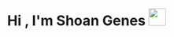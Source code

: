 <h1 align="center">Hi , I'm Shoan Genes <img src="https://media.giphy.com/media/hvRJCLFzcasrR4ia7z/giphy.gif" width="35"></h1>
